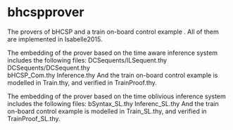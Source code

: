 # bhcspprover
The provers of bHCSP and a train on-board control example .
All of them are implemented in Isabelle2015. 

The embedding of the prover based on the time aware inference system includes the following files:
DCSequents/ILSequent.thy
DCSequents/DCSequent.thy  
bHCSP_Com.thy
Inference.thy
And the train on-board control example is modelled in Train.thy, and verified in TrainProof.thy.

The embedding of the prover based on the time oblivious inference system includes the following files:
bSyntax_SL.thy
Inferenc_SL.thy
And the train on-board control example is modelled in Train_SL.thy, and verified in TrainProof_SL.thy.

